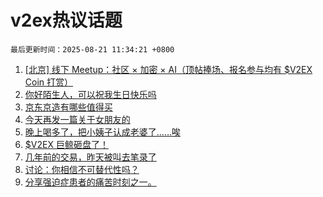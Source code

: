 # v2ex热议话题

`最后更新时间：2025-08-21 11:34:21 +0800`

1. [[北京] 线下 Meetup：社区 × 加密 × AI（顶帖捧场、报名参与均有 $V2EX Coin 打赏）](https://www.v2ex.com/t/1153737)
1. [你好陌生人，可以祝我生日快乐吗](https://www.v2ex.com/t/1153801)
1. [京东京造有哪些值得买](https://www.v2ex.com/t/1153677)
1. [今天再发一篇关于女朋友的](https://www.v2ex.com/t/1153756)
1. [晚上喝多了，把小姨子认成老婆了……唉](https://www.v2ex.com/t/1153818)
1. [$V2EX 巨鲸砸盘了！](https://www.v2ex.com/t/1153865)
1. [几年前的交易，昨天被叫去笔录了](https://www.v2ex.com/t/1153841)
1. [讨论：你相信不可替代性吗？](https://www.v2ex.com/t/1153663)
1. [分享强迫症患者的痛苦时刻之一。](https://www.v2ex.com/t/1153724)

